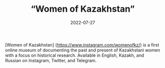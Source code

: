 ﻿---
countries: ["Kazakhstan"]
category: [“Local NGO"]
tags: [“gender NGO”, “feminism”, “history”, “art”, “instagram”, “twitter”, “telegram”]
dates: []
data_type: [“qualitative”, “narratives”, “discourse”, “history”, “archives”] 
title: [“Women of Kazakhstan”]
date: [2022-07-27]
language: [“Russian”, “Kazakh”, “English”]
description: [Women of Kazakhstan is a first online museum of documenting the past and present of Kazakhstani women with a focus on historical research.]
---

[Women of Kazakhstan] (https://www.instagram.com/womenofkz/) is a first online museum of documenting the past and present of Kazakhstani women with a focus on historical research. Available in English, Kazakh, and Russian on Instagram, Twitter, and Telegram. 
